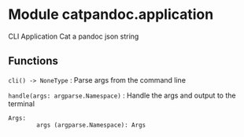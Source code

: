 Module catpandoc.application
============================
CLI Application
Cat a pandoc json string

Functions
---------

    
`cli() ‑> NoneType`
:   Parse args from the command line

    
`handle(args: argparse.Namespace)`
:   Handle the args and output to the terminal
    
    Args:
            args (argparse.Namespace): Args